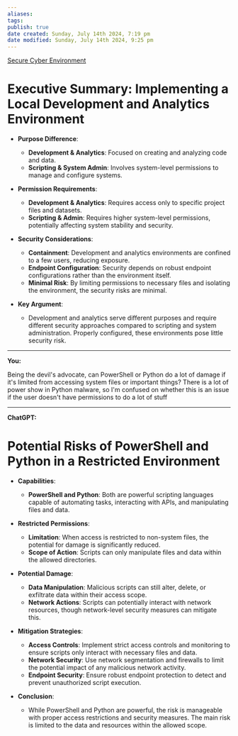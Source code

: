 ```yaml
---
aliases: 
tags: 
publish: true
date created: Sunday, July 14th 2024, 7:19 pm
date modified: Sunday, July 14th 2024, 9:25 pm
---
```


[Secure Cyber Environment](../Secure%20Cyber%20Environment/Secure%20Cyber%20Environment.md) 

# Executive Summary: Implementing a Local Development and Analytics Environment

- **Purpose Difference**:
    
    - **Development & Analytics**: Focused on creating and analyzing code and data.
    - **Scripting & System Admin**: Involves system-level permissions to manage and configure systems.
- **Permission Requirements**:
    
    - **Development & Analytics**: Requires access only to specific project files and datasets.
    - **Scripting & Admin**: Requires higher system-level permissions, potentially affecting system stability and security.
- **Security Considerations**:
    
    - **Containment**: Development and analytics environments are confined to a few users, reducing exposure.
    - **Endpoint Configuration**: Security depends on robust endpoint configurations rather than the environment itself.
    - **Minimal Risk**: By limiting permissions to necessary files and isolating the environment, the security risks are minimal.
- **Key Argument**:
    
    - Development and analytics serve different purposes and require different security approaches compared to scripting and system administration. Properly configured, these environments pose little security risk.

* * *

**You:**

Being the devil's advocate, can PowerShell or Python do a lot of damage if it's limited from accessing system files or important things?  There is a lot of power show in Python malware, so I'm confused on whether this is an issue if the user doesn't have permissions to do a lot of stuff

* * *

**ChatGPT:**

# Potential Risks of PowerShell and Python in a Restricted Environment

- **Capabilities**:
    
    - **PowerShell and Python**: Both are powerful scripting languages capable of automating tasks, interacting with APIs, and manipulating files and data.
- **Restricted Permissions**:
    
    - **Limitation**: When access is restricted to non-system files, the potential for damage is significantly reduced.
    - **Scope of Action**: Scripts can only manipulate files and data within the allowed directories.
- **Potential Damage**:
    
    - **Data Manipulation**: Malicious scripts can still alter, delete, or exfiltrate data within their access scope.
    - **Network Actions**: Scripts can potentially interact with network resources, though network-level security measures can mitigate this.
- **Mitigation Strategies**:
    
    - **Access Controls**: Implement strict access controls and monitoring to ensure scripts only interact with necessary files and data.
    - **Network Security**: Use network segmentation and firewalls to limit the potential impact of any malicious network activity.
    - **Endpoint Security**: Ensure robust endpoint protection to detect and prevent unauthorized script execution.
- **Conclusion**:
    
    - While PowerShell and Python are powerful, the risk is manageable with proper access restrictions and security measures. The main risk is limited to the data and resources within the allowed scope.